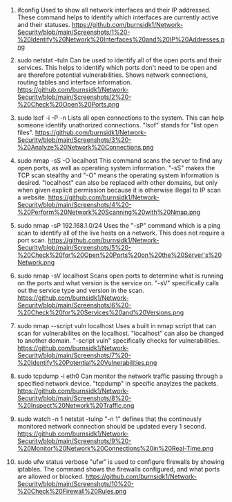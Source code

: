1) ifconfig 
Used to show all network interfaces and their IP addressed. These command helps to identify which interfaces are currently active and their statuses. 
https://github.com/burnsidk1/Network-Security/blob/main/Screenshots/1%20-%20Identify%20Network%20Interfaces%20and%20IP%20Addresses.png

2) sudo netstat -tuln 
Can be used to identify all of the open ports and their services. This helps to identify which ports don't need to be open and are therefore potential vulnerabilities. Shows network connections, routing tables and interface information.
https://github.com/burnsidk1/Network-Security/blob/main/Screenshots/2%20-%20Check%20Open%20Ports.png

3) sudo lsof -i -P -n
Lists all open connections to the system. This can help someone identify unathorized connections. "lsof" stands for "list open files".
https://github.com/burnsidk1/Network-Security/blob/main/Screenshots/3%20-%20Analyze%20Network%20Connections.png

4) sudo nmap -sS -O localhost
This command scans the server to find any open ports, as well as operating system information. "-sS" makes the TCP scan stealthy and "-O" means the operating system information is desired. "localhost" can also be replaced with other domains, but only when given explicit permission because it is otherwise illegal to IP scan a website.
https://github.com/burnsidk1/Network-Security/blob/main/Screenshots/4%20-%20Perform%20Network%20Scanning%20with%20Nmap.png

5) sudo nmap -sP 192.168.1.0/24
Uses the "-sP" command which is a ping scan to identify all of the live hosts on a network. This does not require a port scan.
https://github.com/burnsidk1/Network-Security/blob/main/Screenshots/5%20-%20Check%20for%20Open%20Ports%20on%20the%20Server's%20Network.png

6) sudo nmap -sV localhost
Scans open ports to determine what is running on the ports and what version is the service on. "-sV" specifically calls out the service type and version in the scan.
https://github.com/burnsidk1/Network-Security/blob/main/Screenshots/6%20-%20Check%20for%20Services%20and%20Versions.png

7) sudo nmap --script vuln localhost
Uses a built in nmap script that can scan for vulnerabilites on the localhost. "localhost" can also be changed to another domain. "-script vuln" specifically checks for vulnerabilities.
https://github.com/burnsidk1/Network-Security/blob/main/Screenshots/7%20-%20Identify%20Potential%20Vulnerabilities.png

8) sudo tcpdump -i eth0
Can monitor the network traffic passing through a specified network device. "tcpdump" in specific anaylzes the packets.
https://github.com/burnsidk1/Network-Security/blob/main/Screenshots/8%20-%20Inspect%20Network%20Traffic.png

9) sudo watch -n 1 netstat -tulnp
"-n 1" defines that the continously monitored network connection should be updated every 1 second.
https://github.com/burnsidk1/Network-Security/blob/main/Screenshots/9%20-%20Monitor%20Network%20Connections%20in%20Real-Time.png

10) sudo ufw status verbose
"ufw" is used to configure firewalls by showing iptables. The command shows the firewalls configured, and what ports are allowed or blocked.
https://github.com/burnsidk1/Network-Security/blob/main/Screenshots/10%20-%20Check%20Firewall%20Rules.png